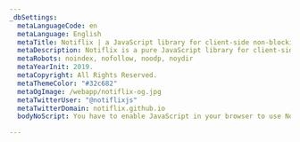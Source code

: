 ```yaml
---
_dbSettings:
  metaLanguageCode: en
  metaLanguage: English
  metaTitle: Notiflix | a JavaScript library for client-side non-blocking notifications.
  metaDescription: Notiflix is a pure JavaScript library for client-side non-blocking notifications, popup boxes, loading indicators, and more to that makes your web projects much better.
  metaRobots: noindex, nofollow, noodp, noydir
  metaYearInit: 2019.
  metaCopyright: All Rights Reserved.
  metaThemeColor: "#32c682"
  metaOgImage: /webapp/notiflix-og.jpg
  metaTwitterUser: "@notiflixjs"
  metaTwitterDomain: notiflix.github.io
  bodyNoScript: You have to enable JavaScript in your browser to use Notiflix.

---
```

